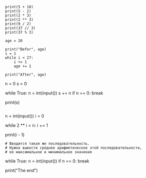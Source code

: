 ```
print(5 + 10)
print(5 - 2)
print(2 * 3)
print(2 ** 3)
print(9 / 2)
print(37 // 3)
print(37 % 3)
```
```
age = 20

print("Befor", age)
i = 1
while i < 27:
    i += 1
    age += 1

print("After", age)
```
n = 0
s = 0

while True:
    n = int(input())
    s += n
    if n == 0:
        break

print(s)
```
```
n = int(input())
i = 0

while 2 ** i < n:
    i += 1

print(i - 1)
```
# Вводится такая же последовательность.
# Нужно вывести среднее арифметическое этой последовательности,
# ее максимальное и минимальное значения
```
while True:
    n = int(input())
    if n == 0:
        break

print("The end")
```
```

```
```
